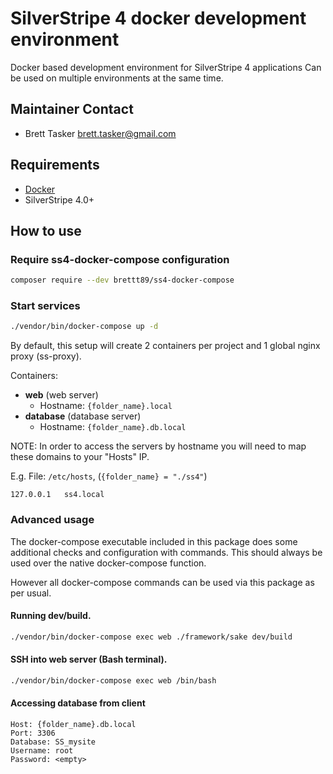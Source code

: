# SilverStripe 4 docker development environment

Docker based development environment for SilverStripe 4 applications
Can be used on multiple environments at the same time.

## Maintainer Contact

* Brett Tasker <brett.tasker@gmail.com>

## Requirements

* [Docker](https://docs.docker.com/engine/installation/)
* SilverStripe 4.0+

## How to use

### Require ss4-docker-compose configuration

```bash
composer require --dev brettt89/ss4-docker-compose
```

### Start services

```bash
./vendor/bin/docker-compose up -d
```

By default, this setup will create 2 containers per project and 1 global nginx proxy (ss-proxy).

Containers:
 - **web** (web server)
   - Hostname: `{folder_name}.local`
 - **database** (database server)
   - Hostname: `{folder_name}.db.local`

NOTE: In order to access the servers by hostname you will need to map these domains to your "Hosts" IP.

E.g. File: `/etc/hosts`, (`{folder_name} = "./ss4"`)

```hostfile
127.0.0.1	ss4.local
```

### Advanced usage

The docker-compose executable included in this package does some additional checks and configuration with commands. This should always be used over the native docker-compose function.

However all docker-compose commands can be used via this package as per usual.

#### Running dev/build.

```bash
./vendor/bin/docker-compose exec web ./framework/sake dev/build
```

#### SSH into web server (Bash terminal).

```bash
./vendor/bin/docker-compose exec web /bin/bash
```

#### Accessing database from client

```
Host: {folder_name}.db.local
Port: 3306
Database: SS_mysite
Username: root
Password: <empty>
```
